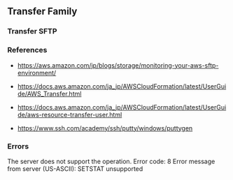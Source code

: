 
## Transfer Family


### Transfer SFTP




### References

-  https://aws.amazon.com/jp/blogs/storage/monitoring-your-aws-sftp-environment/

- https://docs.aws.amazon.com/ja_jp/AWSCloudFormation/latest/UserGuide/AWS_Transfer.html

- https://docs.aws.amazon.com/ja_jp/AWSCloudFormation/latest/UserGuide/aws-resource-transfer-user.html

- https://www.ssh.com/academy/ssh/putty/windows/puttygen


### Errors

The server does not support the operation.
Error code: 8
Error message from server (US-ASCII): SETSTAT unsupported